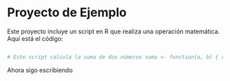 # Proyecto de Ejemplo

Este proyecto incluye un script en R que realiza una operación matemática. Aquí está el código:

```r

# Este script calcula la suma de dos números suma <- function(a, b) { return(a + b) } resultado <- suma(5, 3) cat("La suma es:", resultado, "\n")

```

Ahora sigo escribiendo
